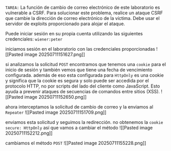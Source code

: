 `TAREA:`
La función de cambio de correo electrónico de este laboratorio es vulnerable a CSRF. Para solucionar este problema, realice un ataque CSRF que cambie la dirección de correo electrónico de la víctima. Debe usar el servidor de exploits proporcionado para alojar el ataque.

Puede iniciar sesión en su propia cuenta utilizando las siguientes credenciales: `wiener:peter`

iniciamos sesión en el laboratorio con las credenciales proporcionadas
![[Pasted image 20250711151627.png]]

si analizamos la solicitud `POST` encontramos que tenemos una `cookie` para el inicio de sesión y también vemos que tiene una fecha de vencimiento configurada. además de eso esta configurada para `HttpOnly` es una cookie y significa que la cookie es segura y solo puede ser accedida por el protocolo HTTP, no por scripts del lado del cliente como JavaScript. Esto ayuda a prevenir ataques de secuencias de comandos entre sitios (XSS). 
![[Pasted image 20250711152650.png]]

ahora interceptamos la solicitud de cambio de correo y la enviamos al `Repeater`
![[Pasted image 20250711151709.png]]

enviamos esta solicitud y seguimos la redirección. no obtenemos la `cookie` `secure: HttpOnly` así que vamos a cambiar el método
![[Pasted image 20250711152212.png]]

cambiamos el método `POST` 
![[Pasted image 20250711155228.png]]